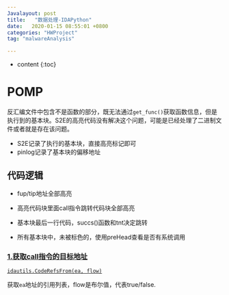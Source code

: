 ```yaml
---
Javalayout: post
title:   "数据处理-IDAPython"
date:   2020-01-15 08:55:01 +0800
categories: "HWProject"
tag: "malwareAnalysis"

---
```


* content
{:toc}






# POMP

反汇编文件中包含不是函数的部分，既无法通过`get_func()`获取函数信息，但是执行到的基本块。S2E的高亮代码没有解决这个问题，可能是已经处理了二进制文件或者就是存在该问题。

* S2E记录了执行的基本块，直接高亮标记即可
* pinlog记录了基本块的偏移地址

## 代码逻辑

* fup/tip地址全部高亮
* 高亮代码块里面call指令跳转代码块全部高亮
* 基本块最后一行代码，succs()函数和tnt决定跳转

* 所有基本块中，未被标色的，使用preHead查看是否有系统调用



### [1.获取call指令的目标地址](https://reverseengineering.stackexchange.com/questions/19607/idapython-get-call-destination-for-register-operand)

[`idautils.CodeRefsFrom(ea, flow)`](https://github.com/idapython/src/blob/master/python/idautils.py#L68)

获取`ea`地址的引用列表，flow是布尔值，代表true/false.